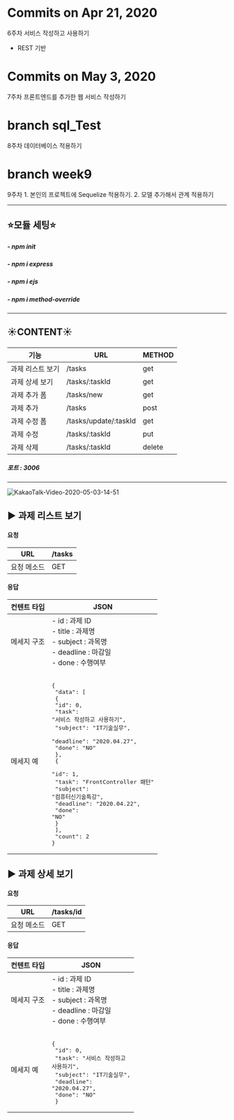 #  Commits on Apr 21, 2020
6주차 서비스 작성하고 사용하기

- REST 기반

#  Commits on May 3, 2020
7주차 프론트엔드를 추가한 웹 서비스 작성하기

# branch sql_Test
8주차 데이터베이스 적용하기

# branch week9
9주차
    1. 본인의 프로젝트에 Sequelize 적용하기.
    2. 모델 추가해서 관계 적용하기


--------------

## ⭐️모듈 세팅⭐️
##### - npm init

##### - npm i express

##### - npm i ejs

##### - npm i method-override

------



## ☀️CONTENT☀️

##### 

| 기능             | URL                   | METHOD |
| ---------------- | --------------------- | ------ |
| 과제 리스트 보기 | /tasks                | get    |
| 과제 상세 보기   | /tasks/:taskId        | get    |
| 과제 추가 폼     | /tasks/new            | get    |
| 과제 추가        | /tasks                | post   |
| 과제 수정 폼     | /tasks/update/:taskId | get    |
| 과제 수정        | /tasks/:taskId        | put    |
| 과제 삭제        | /tasks/:taskId        | delete |

##### **포트 : 3006**

------



![KakaoTalk-Video-2020-05-03-14-51](https://user-images.githubusercontent.com/50395024/80905216-dd1ec180-8d4d-11ea-9c47-bd7374d6a60d.gif)



## ▶️  과제 리스트 보기



#### 요청

| URL         | /tasks |
| ----------- | ------ |
| 요청 메소드 | GET    |

#### 응답

| 컨텐트 타입 | JSON                                                         |
| ----------- | ------------------------------------------------------------ |
| 메세지 구조 | - id : 과제 ID<br />- title : 과제명 <br />- subject : 과목명 <br />- deadline : 마감일 <br />- done : 수행여부 |
| 메세지 예   | <pre><br />{<br />    "data": [<br />    {<br />        "id": 0,<br />        "task": "서비스 작성하고 사용하기",<br />        "subject": "IT기술실무",<br />        "deadline": "2020.04.27",<br />        "done": "NO"<br />    },<br />    {<br />        "id": 1,<br />        "task": "FrontController 패턴"<br />        "subject": "컴퓨터신기술특강",<br />        "deadline": "2020.04.22",<br />     "done": "NO"<br />    }<br />    ],<br />    "count": 2<br />}</pre> |







## ▶️  과제 상세 보기

#### 요청

| URL         | /tasks/id |
| ----------- | --------- |
| 요청 메소드 | GET       |

#### 응답

| 컨텐트 타입 | JSON                                                         |
| ----------- | ------------------------------------------------------------ |
| 메세지 구조 | - id : 과제 ID<br />- title : 과제명 <br />- subject : 과목명 <br />- deadline : 마감일 <br />- done : 수행여부 |
| 메세지 예   | <pre><br />{<br />    "id": 0,<br />    "task": "서비스 작성하고 사용하기",<br />    "subject": "IT기술실무",<br />    "deadline": "2020.04.27",<br />    "done": "NO"<br /> }</pre> |




